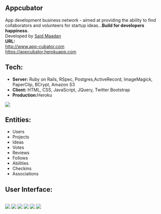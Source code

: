 <h2>Appcubator</h2>

App development business network - aimed at providing the ability to find collaborators and volunteers for startup ideas...<b>Build for developers happiness.</b><br>Developed by <a href="http://maadan.me" target="_blank">Said Maadan</a><br>
<b>URL:</b><br>
http://www.app-cubator.com <br>
https://appcubator.herokuapp.com
<br>
<h2>Tech:</h2>
<ul>
	<li><b>Server:</b> Ruby on Rails, RSpec, Postgres,ActiveRecord, ImageMagick, PaperClip, BCrypt, Amazon S3</li>
	<li><b>Client:</b> HTML, CSS, JavaScript, JQuery, Twitter Bootstrap</li>
	<li><b>Production:</b>Heroku</li>
</ul>
<img src="http://s3-us-west-2.amazonaws.com/saidmfola/projects/screenshots/000/000/app/tech.png">

<h2>Entities:</h2>
<ul>
	<li>Users</li>
	<li>Projects</li>
	<li>Ideas</li>
	<li>Votes</li>
	<li>Reviews</li>
	<li>Follows</li>
	<li>Abilities</li>
	<li>Checkins</li>
	<li>Associations</li>
	
</ul>
<h2>User Interface:</h2><br>
<img src="http://s3-us-west-2.amazonaws.com/saidmfola/projects/screenshots/000/000/app/Appcubator.png">


<img src="http://s3-us-west-2.amazonaws.com/saidmfola/projects/screenshots/000/000/app/app1.png">


<img src="http://s3-us-west-2.amazonaws.com/saidmfola/projects/screenshots/000/000/app/app2.png">

<img src="http://s3-us-west-2.amazonaws.com/saidmfola/projects/screenshots/000/000/app/app3.png">


<img src="http://s3-us-west-2.amazonaws.com/saidmfola/projects/screenshots/000/000/app/app4.png">


<img src="http://s3-us-west-2.amazonaws.com/saidmfola/projects/screenshots/000/000/app/app5.png">


